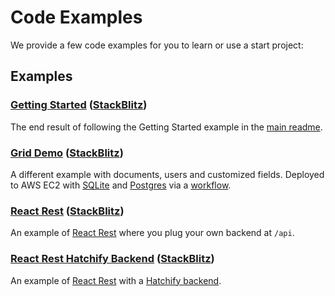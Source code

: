 # Code Examples

We provide a few code examples for you to learn or use a start project:

## Examples

### [Getting Started](../example/getting-started/) ([StackBlitz](https://stackblitz.com/fork/github/bitovi/hatchify/tree/main/example/getting-started?file=schemas.ts&terminal=dev))

The end result of following the Getting Started example in the [main readme](../README.md).

### [Grid Demo](../example/grid-demo/) ([StackBlitz](https://stackblitz.com/fork/github/bitovi/hatchify/tree/main/example/grid-demo?file=schemas.ts&terminal=dev))

A different example with documents, users and customized fields. Deployed to AWS EC2 with [SQLite](https://hatchify-grid-demo.bitovi-sandbox.com:3000/) and [Postgres](https://hatchify-grid-demo.bitovi-sandbox.com:3001/) via a [workflow](../.github/workflows/grid-demo.yml).

### [React Rest](../example/react-rest/) ([StackBlitz](https://stackblitz.com/fork/github/bitovi/hatchify/tree/main/example/react-rest?file=src/App.tsx&terminal=dev))

An example of [React Rest](../packages/react-rest/README.md) where you plug your own backend at `/api`.

### [React Rest Hatchify Backend](../example/react-rest-hatchify-backend/) ([StackBlitz](https://stackblitz.com/fork/github/bitovi/hatchify/tree/main/example/react-rest-hatchify-backend?file=schemas.ts&terminal=dev))

An example of [React Rest](../packages/react-rest/README.md) with a [Hatchify backend](../packages/koa/README.md).
